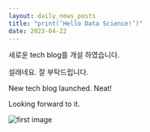 ```yaml
---
layout: daily_news_posts
title: "print(‘Hello Data Science!’)"
date: 2023-04-22
---
```


새로운 tech blog를 개설 하였습니다.

설래네요. 잘 부탁드립니다.

New tech blog launched. Neat!

Looking forward to it.

![first image](/D:/work/tech_blog/images/start.png)